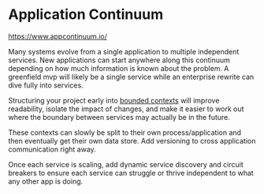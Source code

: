 # Application Continuum

https://www.appcontinuum.io/

Many systems evolve from a single application to multiple independent services.
New applications can start anywhere along this continuum depending on how much
information is known about the problem. A greenfield mvp will likely be a single
service while an enterprise rewrite can dive fully into services.

Structuring your project early into [bounded contexts](https://martinfowler.com/bliki/BoundedContext.html) will improve readability, isolate
the impact of changes, and make it easier to work out where the boundary between
services may actually be in the future.

These contexts can slowly be split to their own process/application and then
eventually get their own data store. Add versioning to cross application
communication right away.

Once each service is scaling, add dynamic service discovery and circuit breakers
to ensure each service can struggle or thrive independent to what any other app
is doing.
